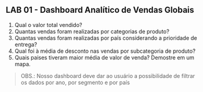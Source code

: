## LAB 01 - Dashboard Analítico  de Vendas Globais

1. Qual o valor total vendido?
2. Quantas vendas foram realizadas por categorias de produto?
3. Quantas vendas foram realizadas por país considerando a prioridade de entrega?
4. Qual foi à média de desconto nas vendas por subcategoria de produto?
5. Quais paises tiveram maior média de valor de venda? Demostre em um mapa.

>OBS.: Nosso dashboard deve dar ao usuário a possibilidade de filtrar os dados por ano, por segmento e por país
